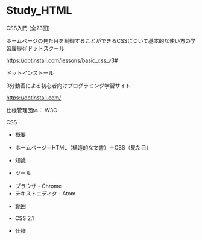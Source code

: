 ﻿# Study_HTML


CSS入門 (全23回) 

 ホームページの見た目を制御することができるCSSについて基本的な使い方の学習履歴＠ドットスクール

 https://dotinstall.com/lessons/basic_css_v3#


ドットインストール

 3分動画による初心者向けプログラミング学習サイト

 https://dotinstall.com/
 
 
 仕様管理団体： W3C
 

 
 CSS

* 概要
- ホームページ＝HTML（構造的な文書）＋CSS（見た目）

* 知識

* ツール
- ブラウザ - Chrome
- テキストエディタ - Atom

* 範囲
- CSS 2.1

* 仕様